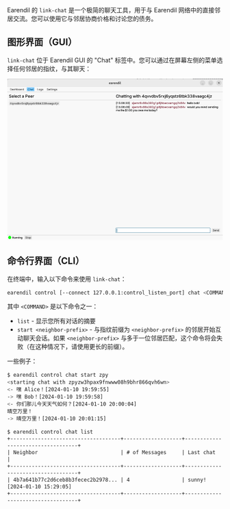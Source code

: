 Earendil 的 `link-chat` 是一个极简的聊天工具，用于与 Earendil 网络中的直接邻居交流。您可以使用它与邻居协商价格和讨论您的债务。

## 图形界面（GUI）
`link-chat` 位于 Earendil GUI 的 "Chat" 标签中。您可以通过在屏幕左侧的菜单选择任何邻居的指纹，与其聊天：

![](../../en/.gitbook/assets/gui-chat.png)

## 命令行界面（CLI）
在终端中，输入以下命令来使用 `link-chat`：

```bash
earendil control [--connect 127.0.0.1:control_listen_port] chat <COMMAND>
```

其中 `<COMMAND>` 是以下命令之一：
- `list` - 显示您所有对话的摘要
- `start <neighbor-prefix>` - 与指纹前缀为 `<neighbor-prefix>` 的邻居开始互动聊天会话。如果 `<neighbor-prefix>` 与多于一位邻居匹配，这个命令将会失败（在这种情况下，请使用更长的前缀）。

一些例子：

```bash
$ earendil control chat start zpy
<starting chat with zpyzw3hpax9fnwww08h9bhr866qvh6wn>
<- 嘿 Alice！[2024-01-10 19:59:55]
-> 嘿 Bob！[2024-01-10 19:59:58]
<- 你们那儿今天天气如何？[2024-01-10 20:00:04]
晴空万里！
-> 晴空万里！[2024-01-10 20:01:15]

```

```!bash
$ earendil control chat list
+------------------------------------+-------------------+-----------------------------------+
| Neighbor                           | # of Messages     | Last chat                         |
+------------------------------------+-------------------+-----------------------------------+
| 4b7a641b77c2d6ceb8b3fecec2b2978... | 4                 | sunny! [2024-01-10 15:29:05]
+------------------------------------+-------------------+-----------------------------------+
```